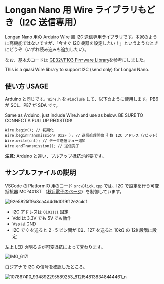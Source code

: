# Longan Nano 用 Wire ライブラリもどき（I2C 送信専用） #

Longan Nano 用の Arduino Wire 風 I2C 送信専用ライブラリです。本家のように高機能ではないですが、「今すぐ I2C 機器を設定したい！」というようなときにどうぞ（いずれ読み込みも追加したい）。

なお、基本のコードは [GD32VF103 Firmware Library](https://github.com/riscv-mcu/GD32VF103_Firmware_Library/blob/master/Examples/I2C/Master_transmitter/main.c)を参考にしました。

This is a quasi Wire library to support I2C (send only) for Longan Nano. 

## 使い方 USAGE ##

Arduino と同じです。``Wire.h`` を ``#include`` して、以下のように使用します。PB6 が SCL、PB7 が SDA です。

Same as Arduino, just include Wire.h and use as below. BE SURE TO CONNECT A PULLUP REGISTOR!

```
Wire.begin(); // 初期化
Wire.beginTransmission( 0x2F ); // 送信処理開始 引数 I2C アドレス（7ビット）
Wire.write(cnt); // データ送信キュー追加
Wire.endTransmission(); // 送信完了
```

**注意:**  Arduino と違い、プルアップ抵抗が必要です。

## サンプルファイルの説明 ##
VSCode の PlatformIO 用のコード ``src/Blick.cpp`` では、I2C で設定を行う可変抵抗器 MCP4018T （[秋月電子のページ](http://akizukidenshi.com/catalog/g/gI-07610/)）を制御しています。

![92e5825ff9a8ca4d4d6d019f12e2cdcf](https://user-images.githubusercontent.com/13434151/87855379-c4887580-c952-11ea-9473-914f825e82a2.png)

- I2C アドレスは ``0101111`` 固定
- Vdd は 3.3V でも 5V でも動作
- Vss は GND 
- I2C で 0 を送ると 2 - 5 ピン間が 0Ω、127 を送ると 10kΩ の 128 段階に設定

左上 LED の明るさが可変抵抗によって変わります。

![IMG_6171](https://user-images.githubusercontent.com/13434151/87855746-4c6f7f00-c955-11ea-8b0a-ca3e9376853a.JPG)


ロジアナで I2C の信号を確認したところ。

![107867410_934892293589253_8121548138348444461_n](https://user-images.githubusercontent.com/13434151/87855801-a07a6380-c955-11ea-814c-f23f70ee8fc4.png)
